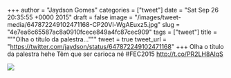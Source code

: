 
+++
author = "Jaydson Gomes"
categories = ["tweet"]
date = "Sat Sep 26 20:35:55 +0000 2015"
draft = false
image = "/images/tweet-media/647872249102471168-CP20Vl-WgAEuxz5.jpg"
slug = "4e7ea6c65587ac8a0910fcece849a4fc87cec909"
tags = ["tweet"]
title = """Olha o título da palestra..."""
tweet = true
tweet_url = "https://twitter.com/jaydson/status/647872249102471168"
+++
Olha o título da palestra hehe Têm que ser carioca né #FEC2015 http://t.co/PR2LH8AIqS

![](/images/tweet-media/647872249102471168-CP20Vl-WgAEuxz5.jpg)